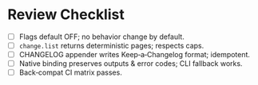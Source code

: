 # Review Checklist

- [ ] Flags default OFF; no behavior change by default.
- [ ] `change.list` returns deterministic pages; respects caps.
- [ ] CHANGELOG appender writes Keep‑a‑Changelog format; idempotent.
- [ ] Native binding preserves outputs & error codes; CLI fallback works.
- [ ] Back‑compat CI matrix passes.
